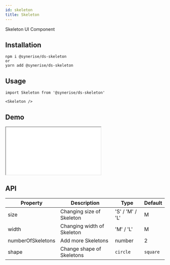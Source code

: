 ```yaml
---
id: skeleton
title: Skeleton
---
```


Skeleton UI Component

## Installation
```
npm i @synerise/ds-skeleton
or
yarn add @synerise/ds-skeleton
```

## Usage
```
import Skeleton from '@synerise/ds-skeleton'

<Skeleton />

```

## Demo

<iframe src="/storybook-static/iframe.html?id=components-skeleton--default"></iframe>

## API

| Property         | Description                  | Type                      | Default     |
| ---------------- | ---------------------------- | ------------------------- | ----------- |
| size             | Changing size of Skeleton    | 'S' / 'M' / 'L'           | M           |
| width            | Changing width of Skeleton   | 'M' / 'L'                 | M           |
| numberOfSkeletons| Add more Skeletons           | number                    | 2           |
| shape            | Change shape of Skeletons    | `circle`|`square`         | `circle`    |